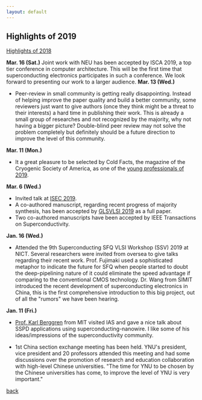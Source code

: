 ```yaml
---
layout: default
---
```


## Highlights of 2019
[Highlights of 2018](https://saiilc.github.io/homepage/blog_2018.html)

**Mar. 16 (Sat.)**
Joint work with NEU has been accepted by ISCA 2019, a top tier conference in computer architecture. This will be the first time that superconducting electronics participates in such a conference. We look forward to presenting our work to a larger audience.
**Mar. 13 (Wed.)**
* Peer-review in small community is getting really disappointing. Instead of helping improve the paper quality and build a better community, some reviewers just want to give authors (once they think might be a threat to their interests) a hard time in publishing their work. This is already a small group of researches and not recognized by the majority, why not having a bigger picture? Double-blind peer review may not solve the problem completely but definitely should be a future direction to improve the level of this community.

**Mar. 11 (Mon.)**
* It a great pleasure to be selected by Cold Facts, the magazine of the Cryogenic Society of America, as one of the [young professionals of 2019](https://cryogenicsociety.org/36872/news/young_professionals_2019_the_next_generation_in_cryogenics_part_1/?fbclid=IwAR1n2CxjXWKhOlH5PH_eI16I2nStuvkOHPuwL4VjAeS5-u-ndOWpgvQ1NqA).

**Mar. 6 (Wed.)**
* Invited talk at [ISEC 2019](https://isec2019.org/).
* A co-authored manuscript, regarding recent progress of majority synthesis, has been accepted by [GLSVLSI 2019](http://www.glsvlsi.org/index.html) as a full paper.
* Two co-authored manuscripts have been accepted by IEEE Transactions on Superconductivity.

**Jan. 16 (Wed.)**
* Attended the 9th Superconducting SFQ VLSI Workshop (SSV) 2019 at NICT. Several researchers were invited from oversea to give talks regarding their recent work. Prof. Fujimaki used a sophisticated metaphor to indicate the future for SFQ when people started to doubt the deep-pipelining nature of it could eliminate the speed advantage if comparing to the conventional CMOS technology. Dr. Wang from SIMIT introduced the recent development of superconducting electronics in China, this is the first comprehensive introduction to this big project, out of all the "rumors" we have been hearing.

**Jan. 11 (Fri.)**
* [Prof. Karl Berggren](http://www.rle.mit.edu/people/directory/karl-berggren/) from MIT visited IAS and gave a nice talk about SSPD applications using superconducting-nanowire. I like some of his ideas/impressions of the superconductivity community.

* 1st China section exchange meeting has been held. YNU's president, vice president and 20 professors attended this meeting and had some discussions over the promotion of research and education collaboration with high-level Chinese universities. "The time for YNU to be chosen by the Chinese universities has come, to improve the level of YNU is very important."

[back](./)
